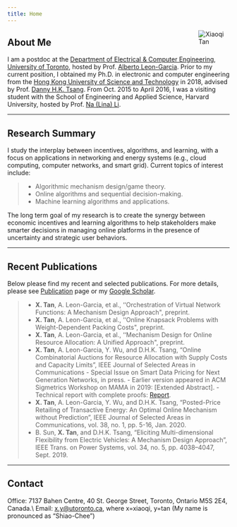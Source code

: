 ```yaml
---
title: Home
---
```


[<img src="/img/xiaoqi.png" style="max-width:14%;min-width:40px;float:right;" alt="Xiaoqi Tan" />](https://xiaoqitan.org)

## About Me
I am a postdoc at the [Department of Electrical & Computer Engineering](https://www.ece.utoronto.ca), [University of Toronto](https://utoronto.ca), hosted by Prof. [Alberto Leon-Garcia](https://www.nal.utoronto.ca/).  Prior to my current position, I obtained my Ph.D. in electronic and computer engineering from the [Hong Kong University of Science and Technology](https://www.ust.hk/) in 2018, advised by Prof. [Danny H.K. Tsang](https://eetsang.home.ece.ust.hk/).  From Oct. 2015 to April 2016, I was a visiting student with the School of Engineering and Applied Science, Harvard University, hosted by Prof. [Na (Lina) Li](https://nali.seas.harvard.edu/).

---
## Research Summary

I study the interplay between incentives, algorithms, and learning, with a focus on applications in networking and energy systems (e.g., cloud computing, computer networks, and smart grid).  Current topics of interest include:

> - Algorithmic mechanism design/game theory.
> - Online algorithms and sequential decision-making.
> - Machine learning algorithms and applications.

The long term goal of my research is to create the synergy between economic incentives and learning algorithms to help stakeholders make smarter decisions in managing online platforms in the presence of uncertainty and strategic user behaviors.

----
## Recent Publications
Below please find my recent and selected publications. For more details, please see [Publication](/publications) page or my [Google Scholar](https://scholar.google.com/citations?user=drR_WcAAAAAJ&hl=en/).


> - **X. Tan**, A. Leon-Garcia, et al., ‘‘Orchestration of Virtual Network Functions: A Mechanism Design Approach", preprint.
> - **X. Tan**, A. Leon-Garcia, et al., ‘‘Online Knapsack Problems with Weight-Dependent Packing Costs", preprint.
> - **X. Tan**, A. Leon-Garcia, et al., ‘‘Mechanism Design for Online Resource Allocation: A Unified Approach", preprint.
> - **X. Tan**, A. Leon-Garcia, Y. Wu, and D.H.K. Tsang, “Online Combinatorial Auctions for Resource Allocation with Supply Costs and Capacity Limits”, IEEE Journal of Selected Areas in Communications - Special Issue on Smart Data Pricing for Next Generation Networks, in press.
    - Earlier version appeared in ACM Sigmetrics Workshop on MAMA in 2019: [Extended Abstract].
    - Technical report with complete proofs: [Report](/documents/pdf). 
> - **X. Tan**, A. Leon-Garcia, Y. Wu, and D.H.K. Tsang, “Posted-Price Retailing of Transactive Energy: An Optimal Online Mechanism without Prediction”, IEEE Journal of Selected Areas in Communications, vol. 38, no. 1, pp. 5-16, Jan. 2020.
> - B. Sun, **X. Tan**, and D.H.K. Tsang, “Eliciting Multi-dimensional Flexibility from Electric Vehicles: A Mechanism Design Approach”, IEEE Trans. on Power Systems, vol. 34, no. 5, pp. 4038–4047, Sept. 2019.

---
## Contact

Office: 7137 Bahen Centre, 40 St. George Street, Toronto, Ontario M5S 2E4, Canada.\\
Email: x.y@utoronto.ca, where x=xiaoqi, y=tan (My name is pronounced as “Shiao-Chee”)
